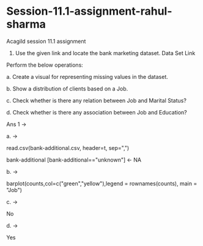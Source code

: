 # Session-11.1-assignment-rahul-sharma
Acagild session 11.1 assignment 

1. Use the given link and locate the bank marketing dataset. Data Set Link

Perform the below operations:

a. Create a visual for representing missing values in the dataset.

b. Show a distribution of clients based on a Job.

c. Check whether is there any relation between Job and Marital Status?

d. Check whether is there any association between Job and Education?

Ans 1 ->

a. ->

read.csv(bank-additional.csv, header=t, sep=",")

bank-additional [bank-additional=="unknown"] <- NA

b. ->

barplot(counts,col=c("green","yellow"),legend = rownames(counts), main = "Job")

c. ->

No

d. ->

Yes
